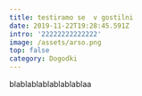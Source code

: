 ```yaml
---
title: testiramo se  v gostilni
date: 2019-11-22T19:28:45.591Z
intro: '22222222222222'
image: /assets/arso.png
top: false
category: Dogodki
---
```


blablablablablablablaa
